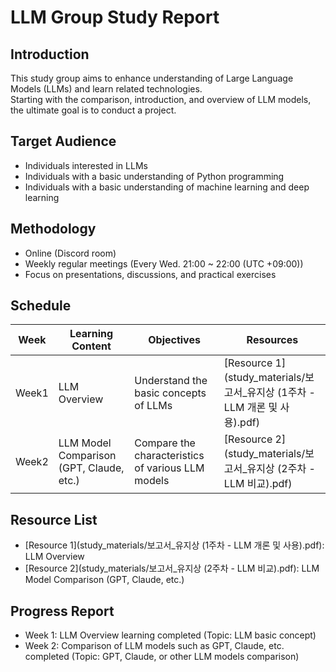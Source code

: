 # LLM Group Study Report

## Introduction

This study group aims to enhance understanding of Large Language Models (LLMs) and learn related technologies.<br>
Starting with the comparison, introduction, and overview of LLM models, the ultimate goal is to conduct a project.

## Target Audience

* Individuals interested in LLMs
* Individuals with a basic understanding of Python programming
* Individuals with a basic understanding of machine learning and deep learning

## Methodology

* Online (Discord room)
* Weekly regular meetings (Every Wed. 21:00 ~ 22:00 (UTC +09:00))
* Focus on presentations, discussions, and practical exercises

## Schedule

| Week | Learning Content | Objectives | Resources |
|---|---|---|---|
| Week1 | LLM Overview | Understand the basic concepts of LLMs | [Resource 1](study_materials/보고서_유지상 (1주차 - LLM 개론 및 사용).pdf) |
| Week2 | LLM Model Comparison (GPT, Claude, etc.) | Compare the characteristics of various LLM models | [Resource 2](study_materials/보고서_유지상 (2주차 - LLM 비교).pdf) |

## Resource List

* [Resource 1](study_materials/보고서_유지상 (1주차 - LLM 개론 및 사용).pdf): LLM Overview
* [Resource 2](study_materials/보고서_유지상 (2주차 - LLM 비교).pdf): LLM Model Comparison (GPT, Claude, etc.)

## Progress Report

* Week 1: LLM Overview learning completed (Topic: LLM basic concept)
* Week 2: Comparison of LLM models such as GPT, Claude, etc. completed (Topic: GPT, Claude, or other LLM models comparison)
